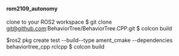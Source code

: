 #### rom2109_autonomy

clone to your ROS2 workspace
$ git clone git@github.com:BehaviorTree/BehaviorTree.CPP.git $ colcon build

$ros2 pkg create test --build--type ament_cmake --dependencies behaviortree_cpp rclcpp $ colcon build

